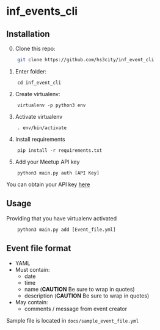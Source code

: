 # inf_events_cli

## Installation

0. Clone this repo:

```bash
    git clone https://github.com/hs3city/inf_event_cli
```

1. Enter folder:
```
    cd inf_event_cli
```

2. Create virtualenv:
```
    virtualenv -p python3 env
```

3. Activate virtualenv
```
    . env/bin/activate
```

4. Install requirements
```
    pip install -r requirements.txt
```

5. Add your Meetup API key
```
    python3 main.py auth [API Key]
```

You can obtain your API key [here](https://secure.meetup.com/meetup_api/key/)

## Usage

Providing that you have virtualenv activated

```
    python3 main.py add [Event_file.yml]
```

## Event file format

- YAML
- Must contain:
    - date
    - time
    - name (**CAUTION** Be sure to wrap in quotes)
    - description (**CAUTION** Be sure to wrap in quotes)
- May contain:
    - comments / message from event creator

Sample file is located in ```docs/sample_event_file.yml```
